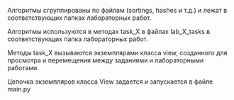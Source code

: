 Алгоритмы сгруппированы по файлам (sortings, hashes и т.д.) и лежат в соответствующих папках лабораторных работ.

Алгоритмы используются в методах task_X в файлах lab_X_tasks в соответствующих папка лабораторных работ.

Методы task_X вызываются экземплярами класса view, созданного для просмотра и перемещения между заданиями и лабораторными работами.

Цепочка экземпляров класса View задается и запускается в файле main.py
